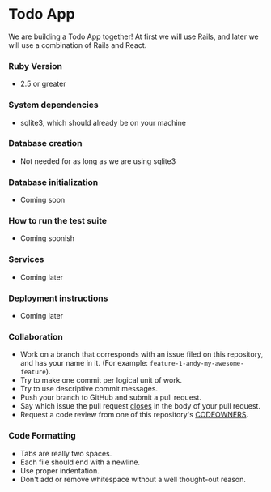 # Todo App

We are building a Todo App together!  At first we will use Rails, and later we will use a combination of Rails and React.

### Ruby Version

* 2.5 or greater

### System dependencies

* sqlite3, which should already be on your machine

### Database creation

* Not needed for as long as we are using sqlite3

### Database initialization

* Coming soon

### How to run the test suite

* Coming soonish

### Services

* Coming later

### Deployment instructions

* Coming later

### Collaboration

* Work on a branch that corresponds with an issue filed on this repository, and has your name in it.  (For example: `feature-1-andy-my-awesome-feature`).
* Try to make one commit per logical unit of work.
* Try to use descriptive commit messages.
* Push your branch to GitHub and submit a pull request.
* Say which issue the pull request [closes](https://help.github.com/articles/closing-issues-using-keywords/) in the body of your pull request.
* Request a code review from one of this repository's [CODEOWNERS](https://github.com/orgs/wyncode/teams/codeowners/members).

### Code Formatting
 
* Tabs are really two spaces.
* Each file should end with a newline.
* Use proper indentation.
* Don't add or remove whitespace without a well thought-out reason.
